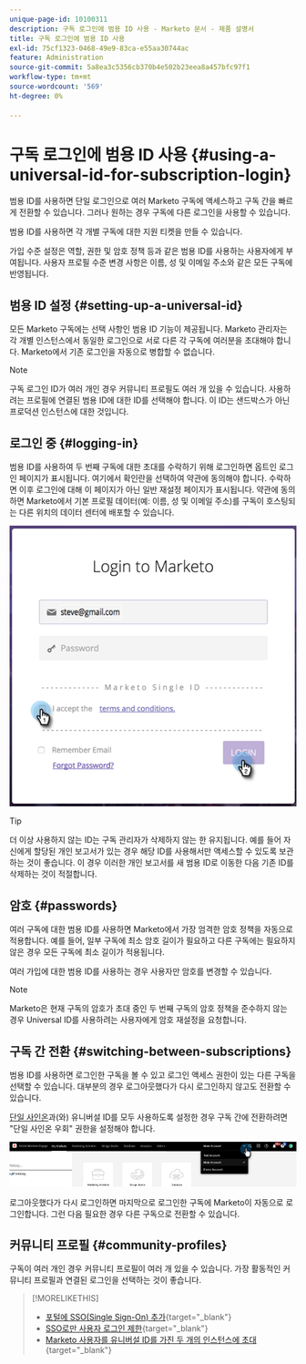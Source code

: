 ```yaml
---
unique-page-id: 10100311
description: 구독 로그인에 범용 ID 사용 - Marketo 문서 - 제품 설명서
title: 구독 로그인에 범용 ID 사용
exl-id: 75cf1323-0468-49e9-83ca-e55aa30744ac
feature: Administration
source-git-commit: 5a8ea3c5356cb370b4e502b23eea8a457bfc97f1
workflow-type: tm+mt
source-wordcount: '569'
ht-degree: 0%

---
```


# 구독 로그인에 범용 ID 사용 {#using-a-universal-id-for-subscription-login}

범용 ID를 사용하면 단일 로그인으로 여러 Marketo 구독에 액세스하고 구독 간을 빠르게 전환할 수 있습니다. 그러나 원하는 경우 구독에 다른 로그인을 사용할 수 있습니다.

범용 ID를 사용하면 각 개별 구독에 대한 지원 티켓을 만들 수 있습니다.

가입 수준 설정은 역할, 권한 및 암호 정책 등과 같은 범용 ID를 사용하는 사용자에게 부여됩니다. 사용자 프로필 수준 변경 사항은 이름, 성 및 이메일 주소와 같은 모든 구독에 반영됩니다.

## 범용 ID 설정 {#setting-up-a-universal-id}

모든 Marketo 구독에는 선택 사항인 범용 ID 기능이 제공됩니다. Marketo 관리자는 각 개별 인스턴스에서 동일한 로그인으로 서로 다른 각 구독에 여러분을 초대해야 합니다. Marketo에서 기존 로그인을 자동으로 병합할 수 없습니다.

>[!NOTE]
>
>구독 로그인 ID가 여러 개인 경우 커뮤니티 프로필도 여러 개 있을 수 있습니다. 사용하려는 프로필에 연결된 범용 ID에 대한 ID를 선택해야 합니다. 이 ID는 샌드박스가 아닌 프로덕션 인스턴스에 대한 것입니다.

## 로그인 중 {#logging-in}

범용 ID를 사용하여 두 번째 구독에 대한 초대를 수락하기 위해 로그인하면 옵트인 로그인 페이지가 표시됩니다. 여기에서 확인란을 선택하여 약관에 동의해야 합니다. 수락하면 이후 로그인에 대해 이 페이지가 아닌 일반 재설정 페이지가 표시됩니다. 약관에 동의하면 Marketo에서 기본 프로필 데이터(예: 이름, 성 및 이메일 주소)를 구독이 호스팅되는 다른 위치의 데이터 센터에 배포할 수 있습니다.

![](assets/using-a-universal-id-for-subscription-login-1.png)

>[!TIP]
>
>더 이상 사용하지 않는 ID는 구독 관리자가 삭제하지 않는 한 유지됩니다. 예를 들어 자신에게 할당된 개인 보고서가 있는 경우 해당 ID를 사용해서만 액세스할 수 있도록 보관하는 것이 좋습니다. 이 경우 이러한 개인 보고서를 새 범용 ID로 이동한 다음 기존 ID를 삭제하는 것이 적절합니다.

## 암호 {#passwords}

여러 구독에 대한 범용 ID를 사용하면 Marketo에서 가장 엄격한 암호 정책을 자동으로 적용합니다. 예를 들어, 일부 구독에 최소 암호 길이가 필요하고 다른 구독에는 필요하지 않은 경우 모든 구독에 최소 길이가 적용됩니다.

여러 가입에 대한 범용 ID를 사용하는 경우 사용자만 암호를 변경할 수 있습니다.

>[!NOTE]
>
>Marketo은 현재 구독의 암호가 초대 중인 두 번째 구독의 암호 정책을 준수하지 않는 경우 Universal ID를 사용하려는 사용자에게 암호 재설정을 요청합니다.

## 구독 간 전환 {#switching-between-subscriptions}

범용 ID를 사용하면 로그인한 구독을 볼 수 있고 로그인 액세스 권한이 있는 다른 구독을 선택할 수 있습니다. 대부분의 경우 로그아웃했다가 다시 로그인하지 않고도 전환할 수 있습니다.

[단일 사인온](/help/marketo/product-docs/administration/additional-integrations/add-single-sign-on-to-a-portal.md)과(와) 유니버설 ID를 모두 사용하도록 설정한 경우 구독 간에 전환하려면 &quot;단일 사인온 우회&quot; 권한을 설정해야 합니다.

![](assets/using-a-universal-id-for-subscription-login-2.png)

로그아웃했다가 다시 로그인하면 마지막으로 로그인한 구독에 Marketo이 자동으로 로그인합니다. 그런 다음 필요한 경우 다른 구독으로 전환할 수 있습니다.

## 커뮤니티 프로필 {#community-profiles}

구독이 여러 개인 경우 커뮤니티 프로필이 여러 개 있을 수 있습니다. 가장 활동적인 커뮤니티 프로필과 연결된 로그인을 선택하는 것이 좋습니다.

>[!MORELIKETHIS]
>
>* [포털에 SSO(Single Sign-On) 추가](/help/marketo/product-docs/administration/additional-integrations/add-single-sign-on-to-a-portal.md){target="_blank"}
>* [SSO로만 사용자 로그인 제한](/help/marketo/product-docs/administration/additional-integrations/restrict-user-login-to-sso-only.md){target="_blank"}
>* [Marketo 사용자를 유니버설 ID를 가진 두 개의 인스턴스에 초대](https://nation.marketo.com/t5/Knowledgebase/Inviting-Marketo-Users-to-Two-Instances-with-Universal-ID-UID/ta-p/251122){target="_blank"}
